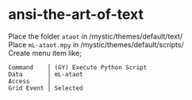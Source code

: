 # ansi-the-art-of-text

Place the folder `ataot` in /mystic/themes/default/text/<br />
Place `mL-ataot.mpy` in /mystic/themes/default/scripts/<br />
Create menu item like;<br />

```
Command    │ (GY) Execute Python Script
Data       │ mL-ataot
Access     │                           
Grid Event │ Selected                  
```
